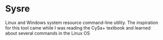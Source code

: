 # Sysre
Linux and Windows system resource command-line utility. The inspiration for this tool came while I was reading the CySa+ textbook and learned about several commands in the Linux OS
